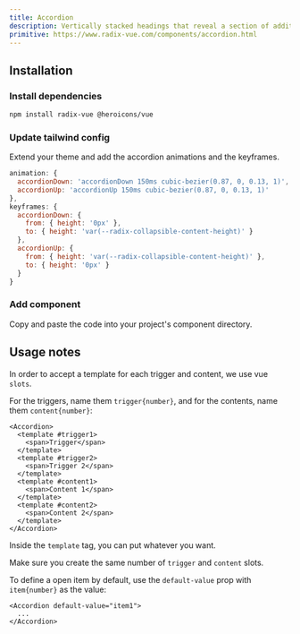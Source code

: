 ```yaml
---
title: Accordion
description: Vertically stacked headings that reveal a section of additional content.
primitive: https://www.radix-vue.com/components/accordion.html
---
```


<ComponentPreview name="Accordion" />

## Installation

<Steps>

### Install dependencies

```bash
npm install radix-vue @heroicons/vue
```

### Update tailwind config

Extend your theme and add the accordion animations and the keyframes.

```js
animation: {
  accordionDown: 'accordionDown 150ms cubic-bezier(0.87, 0, 0.13, 1)',
  accordionUp: 'accordionUp 150ms cubic-bezier(0.87, 0, 0.13, 1)'
},
keyframes: {
  accordionDown: {
    from: { height: '0px' },
    to: { height: 'var(--radix-collapsible-content-height)' }
  },
  accordionUp: {
    from: { height: 'var(--radix-collapsible-content-height)' },
    to: { height: '0px' }
  }
}
```

### Add component

Copy and paste the code into your project's component directory.

<ComponentCode name="Accordion" type="ui" />

</Steps>

## Usage notes

In order to accept a template for each trigger and content, we use vue `slots`.

For the triggers, name them `trigger{number}`, and for the contents, name them `content{number}`:

```vue
<Accordion>
  <template #trigger1>
    <span>Trigger</span>
  </template>
  <template #trigger2>
    <span>Trigger 2</span>
  </template>
  <template #content1>
    <span>Content 1</span>
  </template>
  <template #content2>
    <span>Content 2</span>
  </template>
</Accordion>
```

Inside the `template` tag, you can put whatever you want.

Make sure you create the same number of `trigger` and `content` slots.

To define a open item by default, use the `default-value` prop with `item{number}` as the value:

```vue
<Accordion default-value="item1">
  ...
</Accordion>
```
